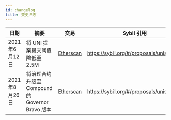 ```yaml
---
id: changelog
title: 变更日志
---
```


| 日期            | 摘要                                                 | 交易                                                                                             | Sybil 引用                         |
| --------------- | -------------------------------------------------------- | ------------------------------------------------------------------------------------------------------- | --------------------------------------- |
| 2021年6月12日   | 将 UNI 提案提交阈值降低至 2.5M                          | [Etherscan](https://etherscan.io/tx/0xacda6ebe63dfc2b34a8b3e3f6297a424e4cf25cd68add6613f902099bd7432e4) | https://sybil.org/#/proposals/uniswap/4 |
| 2021年8月26日   | 将治理合约升级至 Compound 的 Governor Bravo 版本 | [Etherscan](https://etherscan.io/tx/0x505870232ebd6cefd2a59c760924664212f72759e58fd2df82d61b67ffe0dd75) | https://sybil.org/#/proposals/uniswap/8 |